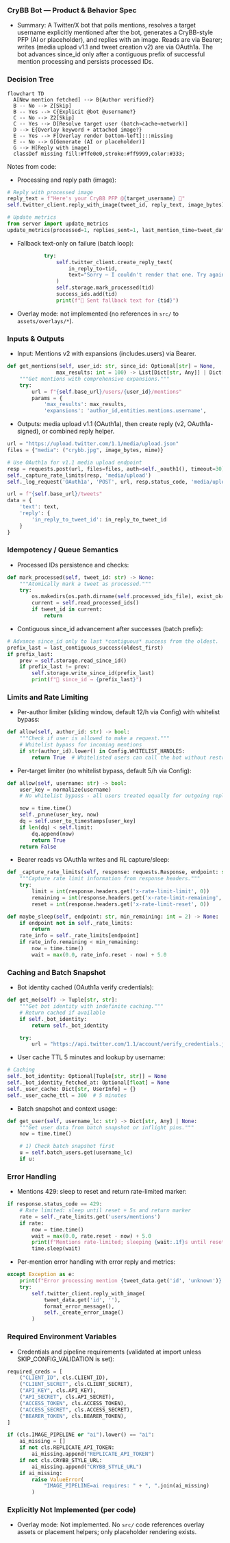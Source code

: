 ### CryBB Bot — Product & Behavior Spec

- Summary: A Twitter/X bot that polls mentions, resolves a target username explicitly mentioned after the bot, generates a CryBB-style PFP (AI or placeholder), and replies with an image. Reads are via Bearer; writes (media upload v1.1 and tweet creation v2) are via OAuth1a. The bot advances since_id only after a contiguous prefix of successful mention processing and persists processed IDs.

### Decision Tree

```mermaid
flowchart TD
  A[New mention fetched] --> B{Author verified?}
  B -- No --> Z[Skip]
  B -- Yes --> C{Explicit @bot @username?}
  C -- No --> Z2[Skip]
  C -- Yes --> D[Resolve target user (batch→cache→network)]
  D --> E{Overlay keyword + attached image?}
  E -- Yes --> F[Overlay render bottom-left]:::missing
  E -- No --> G[Generate (AI or placeholder)]
  G --> H[Reply with image]
  classDef missing fill:#ffe0e0,stroke:#ff9999,color:#333;
```

Notes from code:

- Processing and reply path (image):

```176:186:/Users/juliovivas/Vscode/crybb/src/main.py
# Reply with processed image
reply_text = f"Here's your CryBB PFP @{target_username} 🍼"
self.twitter_client.reply_with_image(tweet_id, reply_text, image_bytes)

# Update metrics
from server import update_metrics
update_metrics(processed=1, replies_sent=1, last_mention_time=tweet_data.get('created_at'))
```

- Fallback text-only on failure (batch loop):

```312:321:/Users/juliovivas/Vscode/crybb/src/main.py
            try:
                self.twitter_client.create_reply_text(
                    in_reply_to=tid,
                    text="Sorry — I couldn't render that one. Try again in a bit! 💛"
                )
                self.storage.mark_processed(tid)
                success_ids.add(tid)
                print(f"📝 Sent fallback text for {tid}")
```

- Overlay mode: not implemented (no references in `src/` to `assets/overlays/*`).

### Inputs & Outputs

- Input: Mentions v2 with expansions (includes.users) via Bearer.

```204:214:/Users/juliovivas/Vscode/crybb/src/x_v2.py
def get_mentions(self, user_id: str, since_id: Optional[str] = None,
                max_results: int = 100) -> List[Dict[str, Any]] | Dict[str, Any]:
    """Get mentions with comprehensive expansions."""
    try:
        url = f"{self.base_url}/users/{user_id}/mentions"
        params = {
            'max_results': max_results,
            'expansions': 'author_id,entities.mentions.username',
```

- Outputs: media upload v1.1 (OAuth1a), then create reply (v2, OAuth1a-signed), or combined reply helper.

```309:316:/Users/juliovivas/Vscode/crybb/src/x_v2.py
url = "https://upload.twitter.com/1.1/media/upload.json"
files = {"media": ("crybb.jpg", image_bytes, mime)}

# Use OAuth1a for v1.1 media upload endpoint
resp = requests.post(url, files=files, auth=self._oauth1(), timeout=30)
self._capture_rate_limits(resp, 'media/upload')
self._log_request('OAuth1a', 'POST', url, resp.status_code, 'media/upload')
```

```337:345:/Users/juliovivas/Vscode/crybb/src/x_v2.py
url = f"{self.base_url}/tweets"
data = {
    'text': text,
    'reply': {
        'in_reply_to_tweet_id': in_reply_to_tweet_id
    }
}
```

### Idempotency / Queue Semantics

- Processed IDs persistence and checks:

```55:63:/Users/juliovivas/Vscode/crybb/src/storage.py
def mark_processed(self, tweet_id: str) -> None:
    """Atomically mark a tweet as processed."""
    try:
        os.makedirs(os.path.dirname(self.processed_ids_file), exist_ok=True)
        current = self.read_processed_ids()
        if tweet_id in current:
            return
```

- Contiguous since_id advancement after successes (batch prefix):

```326:333:/Users/juliovivas/Vscode/crybb/src/main.py
# Advance since_id only to last *contiguous* success from the oldest.
prefix_last = last_contiguous_success(oldest_first)
if prefix_last:
    prev = self.storage.read_since_id()
    if prefix_last != prev:
        self.storage.write_since_id(prefix_last)
        print(f"📝 since_id → {prefix_last}")
```

### Limits and Rate Limiting

- Per-author limiter (sliding window, default 12/h via Config) with whitelist bypass:

```20:25:/Users/juliovivas/Vscode/crybb/src/rate_limiter.py
def allow(self, author_id: str) -> bool:
    """Check if user is allowed to make a request."""
    # Whitelist bypass for incoming mentions
    if str(author_id).lower() in Config.WHITELIST_HANDLES:
        return True  # Whitelisted users can call the bot without restriction
```

- Per-target limiter (no whitelist bypass, default 5/h via Config):

```23:33:/Users/juliovivas/Vscode/crybb/src/per_user_limiter.py
def allow(self, username: str) -> bool:
    user_key = normalize(username)
    # No whitelist bypass - all users treated equally for outgoing replies

    now = time.time()
    self._prune(user_key, now)
    dq = self.user_to_timestamps[user_key]
    if len(dq) < self.limit:
        dq.append(now)
        return True
    return False
```

- Bearer reads vs OAuth1a writes and RL capture/sleep:

```92:100:/Users/juliovivas/Vscode/crybb/src/x_v2.py
def _capture_rate_limits(self, response: requests.Response, endpoint: str) -> None:
    """Capture rate limit information from response headers."""
    try:
        limit = int(response.headers.get('x-rate-limit-limit', 0))
        remaining = int(response.headers.get('x-rate-limit-remaining', 0))
        reset = int(response.headers.get('x-rate-limit-reset', 0))
```

```125:133:/Users/juliovivas/Vscode/crybb/src/x_v2.py
def maybe_sleep(self, endpoint: str, min_remaining: int = 2) -> None:
    if endpoint not in self._rate_limits:
        return
    rate_info = self._rate_limits[endpoint]
    if rate_info.remaining < min_remaining:
        now = time.time()
        wait = max(0.0, rate_info.reset - now) + 5.0
```

### Caching and Batch Snapshot

- Bot identity cached (OAuth1a verify credentials):

```135:143:/Users/juliovivas/Vscode/crybb/src/x_v2.py
def get_me(self) -> Tuple[str, str]:
    """Get bot identity with indefinite caching."""
    # Return cached if available
    if self._bot_identity:
        return self._bot_identity

    try:
        url = "https://api.twitter.com/1.1/account/verify_credentials.json"
```

- User cache TTL 5 minutes and lookup by username:

```66:70:/Users/juliovivas/Vscode/crybb/src/x_v2.py
# Caching
self._bot_identity: Optional[Tuple[str, str]] = None
self._bot_identity_fetched_at: Optional[float] = None
self._user_cache: Dict[str, UserInfo] = {}
self._user_cache_ttl = 300  # 5 minutes
```

- Batch snapshot and context usage:

```23:31:/Users/juliovivas/Vscode/crybb/src/batch_context.py
def get_user(self, username_lc: str) -> Dict[str, Any] | None:
    """Get user data from batch snapshot or inflight pins."""
    now = time.time()

    # 1) Check batch snapshot first
    u = self.batch_users.get(username_lc)
    if u:
```

### Error Handling

- Mentions 429: sleep to reset and return rate-limited marker:

```223:231:/Users/juliovivas/Vscode/crybb/src/x_v2.py
if response.status_code == 429:
    # Rate limited: sleep until reset + 5s and return marker
    rate = self._rate_limits.get('users/mentions')
    if rate:
        now = time.time()
        wait = max(0.0, rate.reset - now) + 5.0
        print(f"Mentions rate-limited; sleeping {wait:.1f}s until reset+5s")
        time.sleep(wait)
```

- Per-mention error handling with error reply and metrics:

```191:199:/Users/juliovivas/Vscode/crybb/src/main.py
except Exception as e:
    print(f"Error processing mention {tweet_data.get('id', 'unknown')}: {e}")
    try:
        self.twitter_client.reply_with_image(
            tweet_data.get('id', ''),
            format_error_message(),
            self._create_error_image()
        )
```

### Required Environment Variables

- Credentials and pipeline requirements (validated at import unless SKIP_CONFIG_VALIDATION is set):

```62:71:/Users/juliovivas/Vscode/crybb/src/config.py
required_creds = [
    ("CLIENT_ID", cls.CLIENT_ID),
    ("CLIENT_SECRET", cls.CLIENT_SECRET),
    ("API_KEY", cls.API_KEY),
    ("API_SECRET", cls.API_SECRET),
    ("ACCESS_TOKEN", cls.ACCESS_TOKEN),
    ("ACCESS_SECRET", cls.ACCESS_SECRET),
    ("BEARER_TOKEN", cls.BEARER_TOKEN),
]
```

```79:87:/Users/juliovivas/Vscode/crybb/src/config.py
if (cls.IMAGE_PIPELINE or "ai").lower() == "ai":
    ai_missing = []
    if not cls.REPLICATE_API_TOKEN:
        ai_missing.append("REPLICATE_API_TOKEN")
    if not cls.CRYBB_STYLE_URL:
        ai_missing.append("CRYBB_STYLE_URL")
    if ai_missing:
        raise ValueError(
            "IMAGE_PIPELINE=ai requires: " + ", ".join(ai_missing)
        )
```

### Explicitly Not Implemented (per code)

- Overlay mode: Not implemented. No `src/` code references overlay assets or placement helpers; only placeholder rendering exists.
